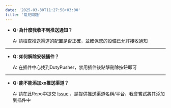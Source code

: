```yaml
---
date: '2025-03-30T11:27:58+03:00'
title: '常見問題'
---
```


- **Q: 為什麼我收不到推送通知？**

  A: 請檢查推送渠道的配置是否正確，並確保您的設備已允許接收通知

---

- **Q: 如何解除安裝插件？**

  A: 在插件中心找到DutyPusher，禁用插件後點擊刪除按鈕即可

---

- **Q: 能不能添加xx推送渠道？**

  A: 請在此Repo中提交 [Issue](https://github.com/MorCherlf/FFXIVDutyPusher/issues/new/choose) ，請提供推送渠道名稱/平台，我會嘗試將其添加到插件中
